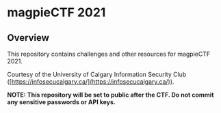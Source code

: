 # magpieCTF 2021

## Overview
This repository contains challenges and other resources for magpieCTF 2021.

Courtesy of the University of Calgary Information Security Club ([https://infosecucalgary.ca/](https://infosecucalgary.ca/)).

**NOTE: This repository will be set to public after the CTF. Do not commit any sensitive passwords or API keys.**